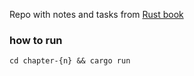 
Repo with notes and tasks from [Rust book](https://doc.rust-lang.org/stable/book/)

### how to run
`cd chapter-{n} && cargo run`

###